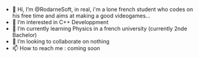 - 👋 Hi, I’m @RodarneSoft, in real, i'm a lone french student who codes on his free time and aims at making a good videogames... 
- 👀 I’m interested in C++ Developpment
- 🌱 I’m currently learning Physics in a french university (currently 2nde Bachelor)
- 💞️ I’m looking to collaborate on nothing
- 📫 How to reach me : coming soon

